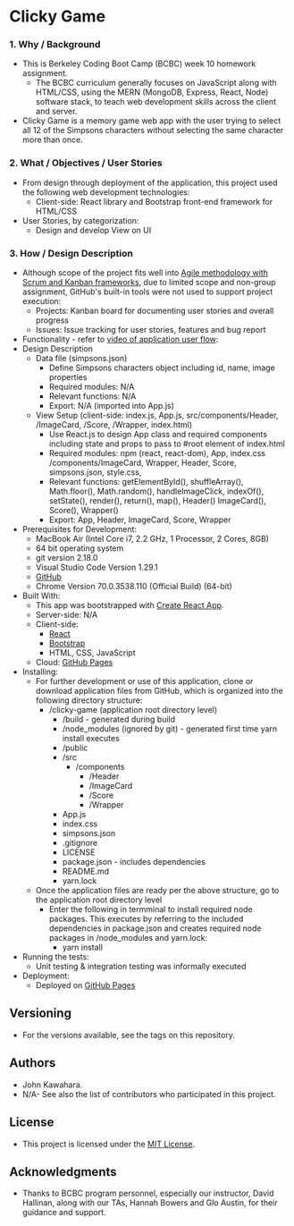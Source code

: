 # Clicky Game
### 1. Why / Background
  * This is Berkeley Coding Boot Camp (BCBC) week 10 homework assignment.
    * The BCBC curriculum generally focuses on JavaScript along with HTML/CSS, using the MERN (MongoDB, Express, React, Node) software stack, to teach web development skills across the client and server. 
  * Clicky Game is a memory game web app with the user trying to select all 12 of the Simpsons characters without selecting the same character more than once.
 ### 2. What / Objectives / User Stories
  * From design through deployment of the application, this project used the following web development technologies:
    * Client-side: React library and Bootstrap front-end framework for HTML/CSS
  * User Stories, by categorization:
    * Design and develop View on UI
 ### 3. How / Design Description
  * Although scope of the project fits well into [Agile methodology with Scrum and Kanban frameworks](https://en.wikipedia.org/wiki/Agile_software_development), due to limited scope and non-group assignment, GitHub's built-in tools were not used to support project execution:
    * Projects: Kanban board for documenting user stories and overall progress
    * Issues: Issue tracking for user stories, features and bug report
  * Functionality - refer to [video of application user flow](https://drive.google.com/drive/folders/1Wbg4DGnX87NEN56SGdiN1VaSy--cf9G3?usp=sharing):
  * Design Description
    * Data file (simpsons.json)
      * Define Simpsons characters object including id, name, image properties
      * Required modules: N/A
      * Relevant functions: N/A
      * Export: N/A (imported into App.js)
    * View Setup (client-side: index.js, App.js, src/components/Header, /ImageCard, /Score, /Wrapper, index.html)
      * Use React.js to design App class and required components including state and props to pass to #root element of index.html
      * Required modules: npm (react, react-dom), App, index.css /components/ImageCard, Wrapper, Header, Score, simpsons.json, style.css, 
      * Relevant functions: getElementById(), shuffleArray(), Math.floor(), Math.random(), handleImageClick, indexOf(), setState(), render(), return(), map(), Header() ImageCard(), Score(), Wrapper()
      * Export: App, Header, ImageCard, Score, Wrapper
  * Prerequisites for Development:
    * MacBook Air (Intel Core i7, 2.2 GHz, 1 Processor, 2 Cores, 8GB)
    * 64 bit operating system 
    * git version 2.18.0
    * Visual Studio Code Version 1.29.1
    * [GitHub](https://github.com/jkawahara/clicky-game)
    * Chrome Version 70.0.3538.110 (Official Build) (64-bit)
  * Built With:
    * This app was bootstrapped with [Create React App](https://github.com/facebook/create-react-app).
    * Server-side: N/A
    * Client-side: 
      * [React](https://reactjs.org/docs/getting-started.html)
      * [Bootstrap](https://getbootstrap.com/docs/4.2/getting-started/introduction/)
      * HTML, CSS, JavaScript
    * Cloud: [GitHub Pages](https://pages.github.com/)
  * Installing:
    * For further development or use of this application, clone or download application files from GitHub, which is organized into the following directory structure:
      * /clicky-game (application root directory level)
        * /build - generated during build
        * /node_modules (ignored by git) - generated first time yarn install executes
        * /public
        * /src
          * /components
            * /Header
            * /ImageCard
            * /Score
            * /Wrapper
        * App.js
        * index.css
        * simpsons.json
        * .gitignore
        * LICENSE
        * package.json - includes dependencies
        * README.md
        * yarn.lock
    * Once the application files are ready per the above structure, go to the application root directory level
      * Enter the following in termminal to install required node packages. This executes by referring to the included dependencies in package.json and creates required node packages in /node_modules and yarn.lock:
        * yarn install
  * Running the tests:
    * Unit testing & integration testing was informally executed
  * Deployment:
    * Deployed on [GitHub Pages](https://jkawahara.github.io/clicky-game/)
 ## Versioning
  * For the versions available, see the tags on this repository.
 ## Authors
  * John Kawahara.
  * N/A- See also the list of contributors who participated in this project.
 ## License
  * This project is licensed under the [MIT License](LICENSE).
 ## Acknowledgments
  * Thanks to BCBC program personnel, especially our instructor, David Hallinan, along with our TAs, Hannah Bowers and Glo Austin, for their guidance and support.
